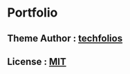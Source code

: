 # Portfolio
## Theme Author : [techfolios](https://github.com/techfolios) 
## License : [MIT](https://github.com/techfolios/techfolios.github.io/blob/master/LICENSE)

